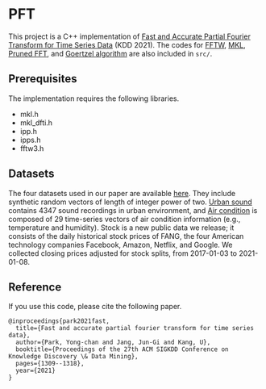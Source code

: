 # PFT

This project is a C++ implementation of [Fast and Accurate Partial Fourier Transform for Time Series Data](https://dl.acm.org/doi/10.1145/3447548.3467293) (KDD 2021).
The codes for [FFTW](http://www.fftw.org/index.html), 
[MKL](https://software.intel.com/mkl), 
[Pruned FFT](http://www.fftw.org/pruned.html), and
[Goertzel algorithm](https://github.com/pramasoul/jrand/blob/master/goertzel.c) are also included in `src/`.

## Prerequisites

The implementation requires the following libraries.

- mkl.h
- mkl_dfti.h
- ipp.h
- ipps.h
- fftw3.h

## Datasets

The four datasets used in our paper are available [here](https://drive.google.com/file/d/1ArejxayJdkCTitxhY42iVCCTNpDIc2yd/view?usp=sharing).
They include synthetic random vectors of length of integer power of two.
[Urban sound](https://urbansounddataset.weebly.com/urbansound8k.html) contains 4347 sound recordings in urban environment,
and [Air condition](https://archive.ics.uci.edu/ml/datasets/Appliances+energy+prediction) is composed of 29 time-series vectors of air condition information (e.g., temperature and humidity).
Stock is a new public data we release; it consists of the daily historical stock prices of FANG, 
the four American technology companies Facebook, Amazon, Netflix, and Google.
We collected closing prices adjusted for stock splits, from 2017-01-03 to 2021-01-08.

## Reference

If you use this code, please cite the following paper.
~~~
@inproceedings{park2021fast,
  title={Fast and accurate partial fourier transform for time series data},
  author={Park, Yong-chan and Jang, Jun-Gi and Kang, U},
  booktitle={Proceedings of the 27th ACM SIGKDD Conference on Knowledge Discovery \& Data Mining},
  pages={1309--1318},
  year={2021}
}
~~~
